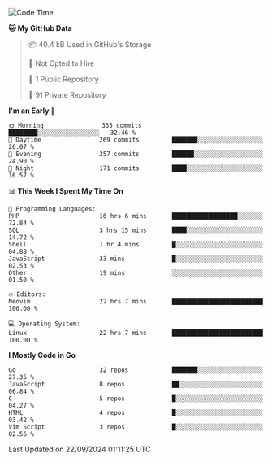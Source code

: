 
<!--START_SECTION:waka-->
![Code Time](http://img.shields.io/badge/Code%20Time-5%2C292%20hrs%202%20mins-blue)

**🐱 My GitHub Data** 

> 📦 40.4 kB Used in GitHub's Storage 
 > 
> 🚫 Not Opted to Hire
 > 
> 📜 1 Public Repository 
 > 
> 🔑 91 Private Repository 
 > 
**I'm an Early 🐤** 

```text
🌞 Morning                335 commits         ████████░░░░░░░░░░░░░░░░░   32.46 % 
🌆 Daytime                269 commits         ███████░░░░░░░░░░░░░░░░░░   26.07 % 
🌃 Evening                257 commits         ██████░░░░░░░░░░░░░░░░░░░   24.90 % 
🌙 Night                  171 commits         ████░░░░░░░░░░░░░░░░░░░░░   16.57 % 
```


📊 **This Week I Spent My Time On** 

```text
💬 Programming Languages: 
PHP                      16 hrs 6 mins       ██████████████████░░░░░░░   72.84 % 
SQL                      3 hrs 15 mins       ████░░░░░░░░░░░░░░░░░░░░░   14.72 % 
Shell                    1 hr 4 mins         █░░░░░░░░░░░░░░░░░░░░░░░░   04.88 % 
JavaScript               33 mins             █░░░░░░░░░░░░░░░░░░░░░░░░   02.53 % 
Other                    19 mins             ░░░░░░░░░░░░░░░░░░░░░░░░░   01.50 % 

🔥 Editors: 
Neovim                   22 hrs 7 mins       █████████████████████████   100.00 % 

💻 Operating System: 
Linux                    22 hrs 7 mins       █████████████████████████   100.00 % 
```

**I Mostly Code in Go** 

```text
Go                       32 repos            ███████░░░░░░░░░░░░░░░░░░   27.35 % 
JavaScript               8 repos             ██░░░░░░░░░░░░░░░░░░░░░░░   06.84 % 
C                        5 repos             █░░░░░░░░░░░░░░░░░░░░░░░░   04.27 % 
HTML                     4 repos             █░░░░░░░░░░░░░░░░░░░░░░░░   03.42 % 
Vim Script               3 repos             █░░░░░░░░░░░░░░░░░░░░░░░░   02.56 % 
```




 Last Updated on 22/09/2024 01:11:25 UTC
<!--END_SECTION:waka-->
